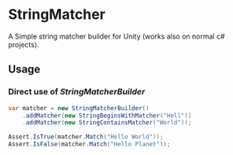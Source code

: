 # StringMatcher
A Simple string matcher builder for Unity (works also on normal c# projects).

## Usage

### Direct use of *StringMatcherBuilder*

```csharp
var matcher = new StringMatcherBuilder()
    .addMatcher(new StringBeginsWithMatcher("Hell"))
    .addMatcher(new StringContainsMatcher("World"));

Assert.IsTrue(matcher.Match("Hello World"));
Assert.IsFalse(matcher.Match("Hello Planet"));
```

